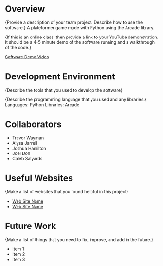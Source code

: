 # Overview
{Provide a description of your team project.  Describe how to use the software.}
A plateformer game made with Python using the Arcade library. 

{If this is an online class, then provide a link to your YouTube demonstration.  It should be a 4-5 minute demo of the software running and a walkthrough of the code.}

[Software Demo Video](http://youtube.link.goes.here)

# Development Environment

{Describe the tools that you used to develop the software}

{Describe the programming language that you used and any libraries.}
Languages: Python
Libraries: Arcade

# Collaborators
- Trevor Wayman
- Alysa Jarrell
- Joshua Hamilton
- Joel Doh
- Caleb Salyards

# Useful Websites

{Make a list of websites that you found helpful in this project}
* [Web Site Name](http://url.link.goes.here)
* [Web Site Name](http://url.link.goes.here)

# Future Work

{Make a list of things that you need to fix, improve, and add in the future.}
* Item 1
* Item 2
* Item 3

